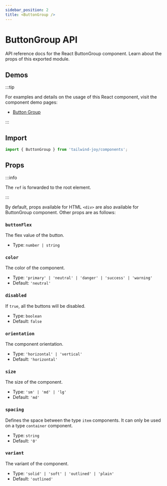 ```yaml
---
sidebar_position: 2
title: <ButtonGroup />
---
```


# ButtonGroup API

<AvailableFrom version="0.2.0" />

API reference docs for the React ButtonGroup component. Learn about the props of this exported module.

## Demos

:::tip

For examples and details on the usage of this React component, visit the component demo pages:

- [Button Group](../components/button-group)

:::

## Import

```jsx
import { ButtonGroup } from 'tailwind-joy/components';
```

## Props

:::info

The `ref` is forwarded to the root element.

:::

By default, props available for HTML `<div>` are also available for ButtonGroup component. Other props are as follows:

### `buttonFlex`

The flex value of the button.

- Type: `number | string`

### `color`

The color of the component.

- Type: `'primary' | 'neutral' | 'danger' | 'success' | 'warning'`
- Default: `'neutral'`

### `disabled`

If `true`, all the buttons will be disabled.

- Type: `boolean`
- Default: `false`

### `orientation`

The component orientation.

- Type: `'horizontal' | 'vertical'`
- Default: `'horizontal'`

### `size`

The size of the component.

- Type: `'sm' | 'md' | 'lg'`
- Default: `'md'`

### `spacing`

Defines the space between the type `item` components. It can only be used on a type `container` component.

- Type: `string`
- Default: `'0'`

### `variant`

The variant of the component.

- Type: `'solid' | 'soft' | 'outlined' | 'plain'`
- Default: `'outlined'`
